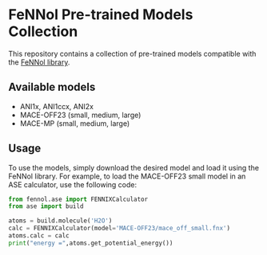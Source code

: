 # FeNNol Pre-trained Models Collection
This repository contains a collection of pre-trained models compatible with the [FeNNol library](https://github.com/thomasple/FeNNol).

## Available models
- ANI1x, ANI1ccx, ANI2x 
- MACE-OFF23 (small, medium, large)
- MACE-MP (small, medium, large)

## Usage
To use the models, simply download the desired model and load it using the FeNNol library. For example, to load the MACE-OFF23 small model in an ASE calculator, use the following code:
```python
from fennol.ase import FENNIXCalculator
from ase import build

atoms = build.molecule('H2O')
calc = FENNIXCalculator(model='MACE-OFF23/mace_off_small.fnx')
atoms.calc = calc
print("energy =",atoms.get_potential_energy())
```